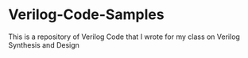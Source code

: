 # Verilog-Code-Samples
This is a repository of Verilog Code that I wrote for my class on Verilog Synthesis and Design 
